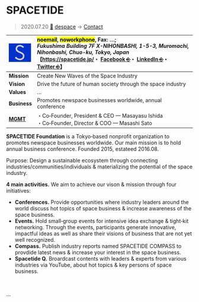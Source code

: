 # SPACETIDE
> 2020.07.20 [🚀](../../index/index.md) [despace](../index.md) → [Contact](../contact.md)

|[![](../f/con/s/spacetide_logo1_thumb.jpg)](../f/con/s/spacetide_logo1.png)|<mark>noemail</mark>, <mark>noworkphone</mark>, Fax: …;<br> *Fukushima Building 7F X-NIHONBASHI, 1-5-3, Muromachi, Nihonbashi, Chuo-ku, Tokyo, Japan*<br> 【<https://spacetide.jp/>・ [Facebook ⎆](https://www.facebook.com/SPACETIDE)・ [LinkedIn ⎆](https://www.linkedin.com/company/spacetide-foundation)・ [Twitter ⎆](https://twitter.com/spacetide_conf)】|
|:--|:--|
|**Mission**|Create New Waves of the Space Industry|
|**Vision**|Drive the future of human society through the space industry|
|**Values**|…|
|**Business**|Promotes newspace businesses worldwide, annual conference|
|**[MGMT](../mgmt.md)**|・Co‑Founder, President & CEO — Masayasu Ishida<br> ・Co‑Founder, Director & COO — Masashi Sato|

**SPACETIDE Foundation** is a Tokyo‑based nonprofit organization to promotes newspace businesses worldwide. Our main mission is to hold annual business conference. Founded 2015, estateed 2016.08.

Purpose: Design a sustainable ecosystem through connecting industries/communities/individuals & materializing the potential of the space industry.

**4 main activities.** We aim to achieve our vison & mission through four initiatives:

   - **Conferences.** Provide opportunities where industry leaders around the world discuss hot topics of space business & increase awareness of the space business.
   - **Events.** Hold small‑group events for intensive idea exchange & tight‑kit networking. Through the events, participants generate innovative, impactful ideas as well as share their visions of business that are not yet well recognized.
   - **Compass.** Publish industry reports named SPACETIDE COMPASS to provdide latest news & increase your interest in the space business.
   - **Spacetide Q.** Broardcast contents with leaders & experts from various industries via YouTube, about hot topics & key persons of space business.

<p style="page-break-after:always"> </p>

…

